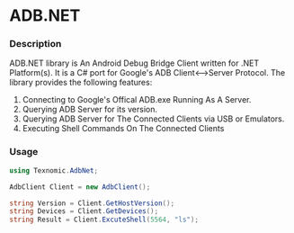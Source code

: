 # ADB.NET

### Description
ADB.NET library is An Android Debug Bridge Client written for .NET Platform(s). It is a C# port for Google's ADB Client<-->Server Protocol. The library provides the following features:

1. Connecting to Google's Offical ADB.exe Running As A Server.
2. Querying ADB Server for its version.
3. Querying ADB Server for The Connected Clients via USB or Emulators.
4. Executing Shell Commands On The Connected Clients

### Usage
```csharp
using Texnomic.AdbNet;

AdbClient Client = new AdbClient();

string Version = Client.GetHostVersion();
string Devices = Client.GetDevices();
string Result = Client.ExcuteShell(5564, "ls");
```